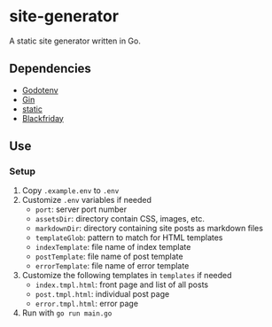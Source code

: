 # site-generator

A static site generator written in Go.

## Dependencies

* [Godotenv](https://github.com/joho/godotenv)
* [Gin](https://github.com/gin-gonic/gin)
* [static](https://github.com/gin-contrib/static)
* [Blackfriday](https://github.com/russross/blackfriday)

## Use

### Setup

1. Copy `.example.env` to `.env`
1. Customize `.env` variables if needed
    * `port`: server port number
    * `assetsDir`: directory contain CSS, images, etc.
    * `markdownDir`: directory containing site posts as markdown files
    * `templateGlob`: pattern to match for HTML templates
    * `indexTemplate`: file name of index template
    * `postTemplate`: file name of post template
    * `errorTemplate`: file name of error template
1. Customize the following templates in `templates` if needed
    * `index.tmpl.html`: front page and list of all posts
    * `post.tmpl.html`: individual post page
    * `error.tmpl.html`: error page
1. Run with `go run main.go`
